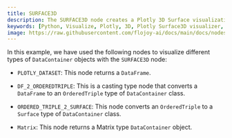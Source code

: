 ```yaml
---
title: SURFACE3D
description: The SURFACE3D node creates a Plotly 3D Surface visualization for different types of DataContainer objects.
keywords: [Python, Visualize, Plotly, 3D, Plotly Surface3D visualizer, Python 3D surface plot tool, Three-dimensional data visualization, Surface3D plot examples, Flojoy Plotly nodes, Interactive 3D surface charts, Python data visualization, 3D surface plot creation, Visualizing data with Plotly, Three-dimensional data analysis]
image: https://raw.githubusercontent.com/flojoy-ai/docs/main/docs/nodes/VISUALIZERS/PLOTLY/SURFACE3D/examples/EX1/output.jpeg
---
```


In this example, we have used the following nodes to visualize different types of `DataContainer` objects with the `SURFACE3D` node:

- `PLOTLY_DATASET`: This node returns a `DataFrame`.

- `DF_2_ORDEREDTRIPLE`: This is a casting type node that converts a `DataFrame` to an `OrderedTriple` type of `DataContainer` class.

- `ORDERED_TRIPLE_2_SURFACE`: This node converts an `OrderedTriple` to a `Surface` type of `DataContainer` class.

- `Matrix`: This node returns a Matrix type `DataContainer` object.